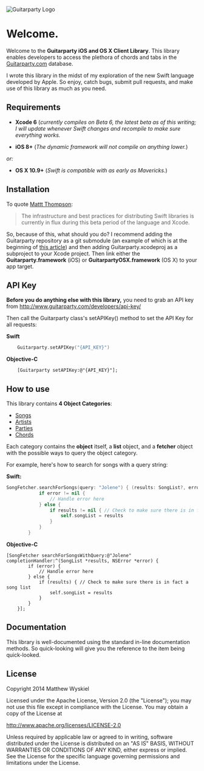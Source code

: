 ![Guitarparty Logo](http://guitarparty-static-media.s3.amazonaws.com/images/v3/body/logo.6329ffbed64d.png)

# Welcome. 
Welcome to the **Guitarparty iOS and OS X Client Library**. This library enables developers to access the plethora of chords and tabs in the [Guitarparty.com](http://www.guitarparty.com) database.

I wrote this library in the midst of my exploration of the new Swift language developed by Apple. So enjoy, catch bugs, submit pull requests, and make use of this library as much as you need.

## Requirements
- **Xcode 6** (*currently compiles on Beta 6, the latest beta as of this writing; I will update whenever Swift changes and recompile to make sure everything works.*


- **iOS 8+** (*The dynamic framework will not compile on anything lower.*)

*or:*

- **OS X 10.9+** (*Swift is compatible with as early as Mavericks.*)

## Installation
To quote [Mattt Thompson](https://github.com/mattt):
> The infrastructure and best practices for distributing Swift libraries is currently in flux during this beta period of the language and Xcode.

So, because of this, what should you do? I recommend adding the Guitarparty repository as a git submodule (an example of which is at the beginning of [this article](https://github.com/RestKit/RestKit/wiki/Installing-RestKit-v0.20.x-as-a-Git-Submodule "Adding RestKit as a Git Submodule")) and then adding Guitarparty.xcodeproj as a subproject to your Xcode project. Then link either the **Guitarparty.framework** (iOS) or **GuitarpartyOSX.framework** (OS X) to your app target.

## API Key
**Before you do anything else with this library,** you need to grab an API key from http://www.guitarparty.com/developers/api-key/

Then call the Guitarparty class's setAPIKey() method to set the API Key for all requests:

**Swift**

```swift
	Guitarparty.setAPIKey("{API_KEY}")
```

**Objective-C**

```obj-c
	[Guitarparty setAPIKey:@"{API_KEY}"];
```

## How to use

This library contains **4 Object Categories**:

- [Songs](http://www.guitarparty.com/developers/api-docs/api-resources/songs/)
- [Artists](http://www.guitarparty.com/developers/api-docs/api-resources/artists/)
- [Parties](http://www.guitarparty.com/developers/api-docs/api-resources/parties/)
- [Chords](http://www.guitarparty.com/developers/api-docs/api-resources/chords/)

Each category contains the **object** itself, a **list** object, and a **fetcher** object with the possible ways to query the object category.

For example, here's how to search for songs with a query string: 

**Swift:**

```swift
SongFetcher.searchForSongs(query: "Jolene") { (results: SongList?, error: NSError?) in
            if error != nil {
                // Handle error here
            } else {
                if results != nil { // Check to make sure there is in fact a song list
                    self.songList = results
                }
            }
        }   
```

**Objective-C**

```obj-c
[SongFetcher searchForSongsWithQuery:@"Jolene" completionHandler:^(SongList *results, NSError *error) {
        if (error) {
            // Handle error here
        } else {
            if (results) { // Check to make sure there is in fact a song list
                self.songList = results
            }
        }
    }];
```

## Documentation

This library is well-documented using the standard in-line documentation methods. So quick-looking will give you the reference to the item being quick-looked.

## License
Copyright 2014 Matthew Wyskiel

Licensed under the Apache License, Version 2.0 (the "License");
you may not use this file except in compliance with the License.
You may obtain a copy of the License at

http://www.apache.org/licenses/LICENSE-2.0

Unless required by applicable law or agreed to in writing, software
distributed under the License is distributed on an "AS IS" BASIS,
WITHOUT WARRANTIES OR CONDITIONS OF ANY KIND, either express or implied.
See the License for the specific language governing permissions and
limitations under the License.